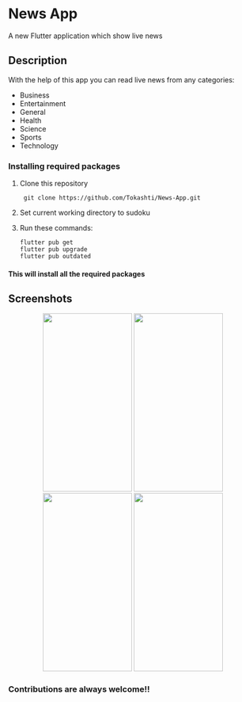 # News App

A new Flutter application which show live news

## Description

With the help of this app you can read live news from any categories:

* Business 
* Entertainment
* General
* Health
* Science
* Sports
* Technology

### Installing required packages

1. Clone this repository
   ```
    git clone https://github.com/Tokashti/News-App.git
   ```

2. Set current working directory to sudoku

3. Run these commands:
   ```
   flutter pub get
   flutter pub upgrade
   flutter pub outdated
   ```

#### This will install all the required packages

## Screenshots
<p align="middle">
  <img src ="https://github.com/Tokashti/News-App/blob/main/screenshot/g1.gif" width="180" height="360">
  <img src ="https://github.com/Tokashti/News-App/blob/main/screenshot/s1.png" width="180" height="360">
  <img src ="https://github.com/Tokashti/News-App/blob/main/screenshot/s2.png" width="180" height="360">
  <img src ="https://github.com/Tokashti/News-App/blob/main/screenshot/screen_1.png" width="180" height="360">
</p>
 
 ### Contributions are always welcome!!

